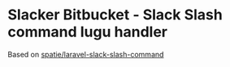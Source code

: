 # Slacker Bitbucket - Slack Slash command Iugu handler

Based on [spatie/laravel-slack-slash-command](https://github.com/spatie/laravel-slack-slash-command)

